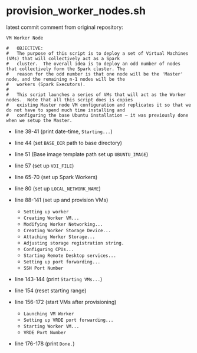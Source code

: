 # provision_worker_nodes.sh

latest commit comment from original repository:

```
VM Worker Node

#   OBJECTIVE:
#	The purpose of this script is to deploy a set of Virtual Machines (VMs) that will collectively act as a Spark
#	cluster.  The overall idea is to deploy an odd number of nodes that collectively form the Spark cluster. The
#	reason for the odd number is that one node will be the 'Master' node, and the remaining n-1 nodes will be the
#	workers (Spark Executors).
#
#	This script launches a series of VMs that will act as the Worker nodes.  Note that all this script does is copies
#	existing Master node VM configuration and replicates it so that we do not have to spend much time installing and
#	configuring the base Ubuntu installation — it was previously done when we setup the Master.
```

- line 38-41 (print date-time, `Starting...`)
- line 44 (set `BASE_DIR` path to base directory)
- line 51 (Base image template path set up `UBUNTU_IMAGE`)
- line 57 (set up `VDI_FILE`)
- line 65-70 (set up Spark Workers)
- line 80 (set up `LOCAL_NETWORK_NAME`)
- line 88-141 (set up and provision VMs)
  - `Setting up worker`
  - `Creating Worker VM...`
  - `Modifying Worker Networking...`
  - `Creating Worker Storage Device...`
  - `Attaching Worker Storage...`
  - `Adjusting storage registration string.`
  - `Configuring CPUs...`
  - `Starting Remote Desktop services...`
  - `Setting up port forwarding...`
  - `SSH Port Number`
  
- line 143-144 (print `Starting VMs...`)
- line 154 (reset starting range)
- line 156-172 (start VMs after provisioning)
  - `Launching VM Worker`
  - `Setting up VRDE port forwarding...`
  - `Starting Worker VM...`
  - `VRDE Port Number`
- line 176-178 (print `Done.`)
